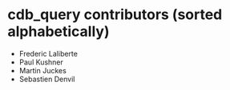 cdb_query contributors (sorted alphabetically)
==============================================

* Frederic Laliberte
* Paul Kushner
* Martin Juckes
* Sebastien Denvil
